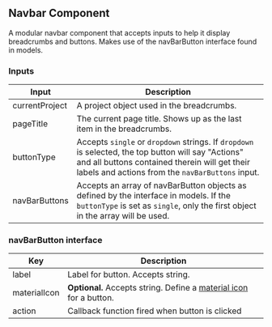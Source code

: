 ## Navbar Component

A modular navbar component that accepts inputs to help it display breadcrumbs and buttons. Makes use of the navBarButton interface found in models.

### Inputs

|Input|Description|
--- | ---
|currentProject|A project object used in the breadcrumbs.|
|pageTitle|The current page title. Shows up as the last item in the breadcrumbs.|
|buttonType|Accepts `single` or `dropdown` strings. If `dropdown` is selected, the top button will say "Actions" and all buttons contained therein will get their labels and actions from the `navBarButtons` input.|
|navBarButtons|Accepts an array of navBarButton objects as defined by the interface in models. If the `buttonType` is set as `single`, only the first object in the array will be used.|

### navBarButton interface

|Key|Description|
--- | ---
|label|Label for button. Accepts string.|
|materialIcon|**Optional.** Accepts string. Define a [material icon](https://material.io/resources/icons/?style=baseline) for a button.|
|action|Callback function fired when button is clicked|
